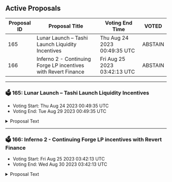 ## Active Proposals

| Proposal ID | Proposal Title | Voting End Time | VOTED |
|-------------|----------------|-----------------|-------|
| 165 | Lunar Launch – Tashi Launch Liquidity Incentives | Thu Aug 24 2023 00:49:35 UTC | ABSTAIN |
| 166 | Inferno 2 - Continuing Forge LP incentives with Revert Finance | Fri Aug 25 2023 03:42:13 UTC | ABSTAIN |

---

### 🗳 165: Lunar Launch – Tashi Launch Liquidity Incentives
- Voting Start: Thu Aug 24 2023 00:49:35 UTC
- Voting End: Tue Aug 29 2023 00:49:35 UTC

<details>
<summary>Proposal Text</summary>
 
discussion: https://commonwealth.im/evmos/discussion/12605-lunar-launch-tashi-launch-liquidity-incentives
</details>

---

### 🗳 166: Inferno 2 - Continuing Forge LP incentives with Revert Finance
- Voting Start: Fri Aug 25 2023 03:42:13 UTC
- Voting End: Wed Aug 30 2023 03:42:13 UTC

<details>
<summary>Proposal Text</summary>
 
# Inferno 2 - Continuing Forge LP incentives with Revert Financenn## **Authors**nn- Evmos DAO ([Telegram](https://t.me/evmosdao), [Twitter](https://twitter.com/EvmosDAO))n- Forge ([Telegram](http://t.me/forgedex), [Twitter](https://twitter.com/forgedex))nn## **Summary**nn**Inferno 2** - a second round of a 12 week long incentive program on [Forge](https://app.forge.trade/#/swap), the community owned DEX of Evmos. The Forge team is requesting 3,000,000 EVMOS to fund this second initiative, which will run in parallel with the Steer incentive program. This proposal aims to continue the success and growth of Forge, which as processed over $20,000,000 in trading volume since Inferno began.nn## **Goal**nnCreate sustainable liquidity and volume on Forge but also raise awareness about DeFi on Cosmos with solidity-based applications.nn## **Abstract**nn**Motivation**nnThe Evmos blockchain has the potential to become a unique environment for DeFi in the IBC ecosystem, but it has had its fair share of roadblocks that have slowed down and limited growth. By incentivizing staked assets (such as stEVMOS, stATOM, rETH) people will earn staking rewards while providing liquidity and participate in the incentive program; no DEX on Cosmos has done this yet which is a unique value proposition of Forge. On top of that highly concentrated pools can be created between the native and staked asset (such as stATOM/ATOM) with limited impermanent loss risks but lot of revenue potential.nn**Action plan and Pools**nnThe full incentive program has a duration of 84 days - divided into 2 periods of 42 days. Before each period the incentive rewards will be liquid staked to stEVMOS and rolled into the 42 day program. The Stride DAO has committed to providing 250 STRD per day as external incentives for the first half of the program and will re-evaluate this commitment leading up to the second half!nnWe selected 6 pools in total and put them into two different incentive tiers. Our goal is to avoid fragmentation and get deep base liquidity on Evmos.nn**Tier 1 - 31,414 EVMOS total daily emission**nn- stEVMOS/stATOMn- stEVMOS/axlUSDCn- stEVMOS/axlRETHn- stEVMOS/STRDnn**Tier 2 - 4,300 EVMOS total daily emission**nn- stATOM/ATOMn- axlRETH/axlWETHnn**Vesting**nnFor this round of incentives, we are proposing an increase in the vesting period to 7 days across all pools. nn*The time-vesting uniswap staker is a[fork of the Uniswap v3 staker](https://mirror.xyz/revertfinance.eth/pUufXuRkUHjrV_oq0bq2sunvQ0hz7u529jWDKlQnm-Q) that adds a linear vesting period for positions to receive the full amounts of the accrued rewards. Linear vesing of rewards is intended to prevent ultra-concentrated liquidity from gaming the incentives and extract most of the rewards. You can read more about it on this [post](https://mirror.xyz/revertfinance.eth/pUufXuRkUHjrV_oq0bq2sunvQ0hz7u529jWDKlQnm-Q).*nn**Rewards claiming**nnVesting is calculated when you unstake the position. So, when you unstake the position, the contract checks if the liquidity was active for longer than the vesting period. If it is, you get all rewards for the amount of active liquidity you provided in the time period. if it's not it gives you the ratio of timespent/vesting period*(rewards received if there was no vesting period). The unallocated tokens are then refunded to the deployer once the incentive contract expires. These refunded tokens will be rolled into the next period or extend the length of the program.nn**Adjustments**nnIf the liquidity of a pool does not match our expectation we might make adjustments on the allocation per pool or the vesting period as we learn during this program. Each change will be discussed on [Forge's social channel](https://t.me/forgeDEX) and communicated upfront.nn## **Multisig 3/5**nnAll the funds will eventually flow to the liquidity providers.nn- LPX | DAOn- CtrlAltApe | OrbitalApesn- John | Striden- Rok | Qubelabsn- Luis | InterblocnnSafe Deployment Address: [evmos:0xb75ce906a270F7680Faf1A2F6D70F4f28061B87a](https://safe.evmos.org/home?safe=evmos:0xb75ce906a270F7680Faf1A2F6D70F4f28061B87a&showCreationModal=true)nn## **Highlighting Engaged Community Members**nnSpecial thanks for input & feedback on this program from Luis (Interbloc), and _Nick (active community member)
</details>
